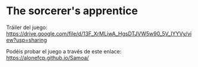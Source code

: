 # The sorcerer's apprentice
Tráiler del juego: https://drive.google.com/file/d/13F_XrMLiwA_HgsDTJVW5w90_5V_IYYVy/view?usp=sharing

Podéis probar el juego a través de este enlace: https://alonefcp.github.io/Samoa/
